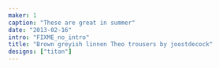 ```yaml
---
maker: 1
caption: "These are great in summer"
date: "2013-02-16"
intro: "FIXME_no_intro"
title: "Brown greyish linnen Theo trousers by joostdecock"
designs: ["titan"]
---
```



